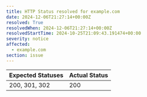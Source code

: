 ```yaml
---
title: HTTP Status resolved for example.com
date: 2024-12-06T21:27:14+00:00Z
resolved: True
resolvedWhen: 2024-12-06T21:27:14+00:00Z
resolvedStartTime: 2024-10-25T21:09:43.191474+00:00
severity: notice
affected:
  - example.com
section: issue
---
```


| Expected Statuses | Actual Status  |
|-------------------|----------------|
| 200, 301, 302 | 200 |
